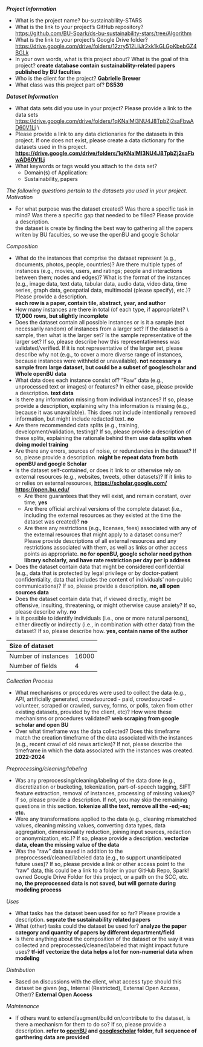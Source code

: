 ***Project Information*** 

* What is the project name? bu-sustainability-STARS 
* What is the link to your project’s GitHub repository?  https://github.com/BU-Spark/ds-bu-sustainability-stars/tree/Algorithm
* What is the link to your project’s Google Drive folder? https://drive.google.com/drive/folders/12zry512LiiJr2xk1kGLGpKbebGZ4BGLk
* In your own words, what is this project about? What is the goal of this project?  **create database contain sustainability-related papers published by BU faculties**
* Who is the client for the project? **Gabrielle Brewer**
* What class was this project part of? **DS539**

***Dataset Information***

* What data sets did you use in your project? Please provide a link to the data sets \
  https://drive.google.com/drive/folders/1qKNaIMl3NU4J8TpbZj2saFbwAD60V1Lj \
* Please provide a link to any data dictionaries for the datasets in this project. If one does not exist, please create a data dictionary for the datasets used in this project. **https://drive.google.com/drive/folders/1qKNaIMl3NU4J8TpbZj2saFbwAD60V1Lj**   
* What keywords or tags would you attach to the data set?  
  * Domain(s) of Application: 
  * Sustainability, papers

*The following questions pertain to the datasets you used in your project.*   
*Motivation* 

* For what purpose was the dataset created? Was there a specific task in mind? Was there a specific gap that needed to be filled? Please provide a description. \
the dataset is create by finding the best way to gathering all the papers writen by BU faculties, so we use the openBU and google Scholar

*Composition*

* What do the instances that comprise the dataset represent (e.g., documents, photos, people, countries)? Are there multiple types of instances (e.g., movies, users, and ratings; people and interactions between them; nodes and edges)? What is the format of the instances (e.g., image data, text data, tabular data, audio data, video data, time series, graph data, geospatial data, multimodal (please specify), etc.)? Please provide a description. \
  **each row is a paper, contain tile, abstract, year, and author**
* How many instances are there in total (of each type, if appropriate)? \ 
  **17,000 rows, but slightly incomplete**
* Does the dataset contain all possible instances or is it a sample (not necessarily random) of instances from a larger set? If the dataset is a sample, then what is the larger set? Is the sample representative of the larger set? If so, please describe how this representativeness was validated/verified. If it is not representative of the larger set, please describe why not (e.g., to cover a more diverse range of instances, because instances were withheld or unavailable).
  **not necessary a sample from large dataset, but could be a subset of googlescholar and Whole openBU data**
* What data does each instance consist of? “Raw” data (e.g., unprocessed text or images) or features? In either case, please provide a description.
  **text data**
* Is there any information missing from individual instances? If so, please provide a description, explaining why this information is missing (e.g., because it was unavailable). This does not include intentionally removed information, but might include redacted text.
  **no** 
* Are there recommended data splits (e.g., training, development/validation, testing)? If so, please provide a description of these splits, explaining the rationale behind them
**use data splits when doing model training**
* Are there any errors, sources of noise, or redundancies in the dataset? If so, please provide a description.
  **might be repeat data from both openBU and google Scholar**
* Is the dataset self-contained, or does it link to or otherwise rely on external resources (e.g., websites, tweets, other datasets)? If it links to or relies on external resources,
  **https://scholar.google.com/** \
  **https://open.bu.edu/**
  * Are there guarantees that they will exist, and remain constant, over time;  **yes**
  * Are there official archival versions of the complete dataset (i.e., including the external resources as they existed at the time the dataset was created)?  **no**
  * Are there any restrictions (e.g., licenses, fees) associated with any of the external resources that might apply to a dataset consumer? Please provide descriptions of all external resources and any restrictions associated with them, as well as links or other access points as appropriate.   **no for openBU, google scholar need python library scholarly, and have rate restriction per day per ip address**
* Does the dataset contain data that might be considered confidential (e.g., data that is protected by legal privilege or by doctor-patient confidentiality, data that includes the content of individuals’ non-public communications)? If so, please provide a description.   **no, all open sources data**
* Does the dataset contain data that, if viewed directly, might be offensive, insulting, threatening, or might otherwise cause anxiety? If so, please describe why.   **no**
* Is it possible to identify individuals (i.e., one or more natural persons), either directly or indirectly (i.e., in combination with other data) from the dataset? If so, please describe how.   **yes, contain name of the author**


| Size of dataset |  |
| :---- | :---- |
| Number of instances | 16000 |
| Number of fields  | 4 |


  
*Collection Process*

* What mechanisms or procedures were used to collect the data (e.g., API, artificially generated, crowdsourced \- paid, crowdsourced \- volunteer, scraped or crawled, survey, forms, or polls, taken from other existing datasets, provided by the client, etc)? How were these mechanisms or procedures validated?  **web scraping from google scholar and open BU**
* Over what timeframe was the data collected? Does this timeframe match the creation timeframe of the data associated with the instances (e.g., recent crawl of old news articles)? If not, please describe the timeframe in which the data associated with the instances was created. **2022-2024**

*Preprocessing/cleaning/labeling* 

* Was any preprocessing/cleaning/labeling of the data done (e.g., discretization or bucketing, tokenization, part-of-speech tagging, SIFT feature extraction, removal of instances, processing of missing values)? If so, please provide a description. If not, you may skip the remaining questions in this section.   **tokenize all the text, remove all the -ed;-es; etc.**
* Were any transformations applied to the data (e.g., cleaning mismatched values, cleaning missing values, converting data types, data aggregation, dimensionality reduction, joining input sources, redaction or anonymization, etc.)? If so, please provide a description.   **vectorize data, clean the missing value of the data**
* Was the “raw” data saved in addition to the preprocessed/cleaned/labeled data (e.g., to support unanticipated future uses)? If so, please provide a link or other access point to the “raw” data, this could be a link to a folder in your GitHub Repo, Spark\! owned Google Drive Folder for this project, or a path on the SCC, etc.  **no, the preprocessed data is not saved, but will gernate during modeling process**

*Uses* 

* What tasks has the dataset been used for so far? Please provide a description.  **seprate the sustainability related papers**
* What (other) tasks could the dataset be used for?  **analyze the paper category and quantity of papers by different department/field**
* Is there anything about the composition of the dataset or the way it was collected and preprocessed/cleaned/labeled that might impact future uses?  **tf-idf vectorize the data helps a lot for non-numerial data when modeling**

*Distribution*

* Based on discussions with the client, what access type should this dataset be given (eg., Internal (Restricted), External Open Access, Other)? **External Open Access**

*Maintenance* 

* If others want to extend/augment/build on/contribute to the dataset, is there a mechanism for them to do so? If so, please provide a description. **refer to [openBU](https://github.com/BU-Spark/ds-bu-sustainability-stars/tree/Algorithm/24fall/OpenBU) and [googlescholar](https://github.com/BU-Spark/ds-bu-sustainability-stars/tree/Algorithm/24fall/googlescholar) folder, full sequence of garthering data are provided**




